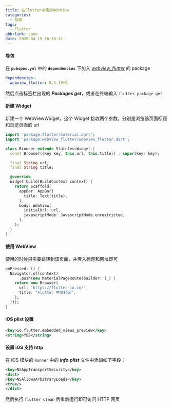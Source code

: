 ```yaml
---
title: 在Flutter中使用WebView
categories:
  - 前端
tags:
  - Flutter
abbrlink: caee
date: 2020-04-15 16:38:11
---
```


#### 导包

在 **`pubspec.yml`** 中的 **`dependencies`** 下加入 *[webview_flutter](https://pub.flutter-io.cn/packages/webview_flutter)* 的 package

```yaml
dependencies:
  webview_flutter: 0.3.19+9
```

然后点击标签栏出现的 ***Packages get***，或者在终端输入 `flutter package get`

#### 新建 Widget

新建一个 WebViewWidget，这个 Widget 接收两个参数，分别是浏览器页面标题和浏览页面的 url

```dart
import 'package:flutter/material.dart';
import 'package:webview_flutter/webview_flutter.dart';

class Browser extends StatelessWidget {
  const Browser({Key key, this.url, this.title}) : super(key: key);

  final String url;
  final String title;

  @override
  Widget build(BuildContext context) {
    return Scaffold(
      appBar: AppBar(
        title: Text(title),
      ),
      body: WebView(
        initialUrl: url,
        javascriptMode: JavascriptMode.unrestricted,
      ),
    );
  }
}
```

#### 使用 WebView

使用的时候只需要跳转到该页面，并传入标题和网址即可

```dart
onPressed: () {
  Navigator.of(context)
      .push(new MaterialPageRoute(builder: (_) {
    return new Browser(
      url: "https://flutter-io.cn/",
      title: "Flutter 中文社区",
    );
  }));
}
```

#### iOS plist 设置

```xml
<key>io.flutter.embedded_views_preview</key>
<string>YES</string>
```

#### 设置 iOS 支持 http

在  iOS 模块的 `Runner` 中的 ***info.plist*** 文件中添加如下字段：

```xml
<key>NSAppTransportSecurity</key>
<dict>
<key>NSAllowsArbitraryLoads</key>
<true/>
</dict>
```

然后执行 `flutter clean` 后重新运行即可访问 HTTP 网页